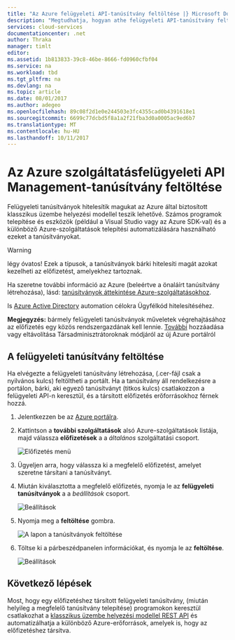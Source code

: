 ```yaml
---
title: "Az Azure felügyeleti API-tanúsítvány feltöltése |} Microsoft Docs"
description: "Megtudhatja, hogyan athe felügyeleti API-tanúsítvány feltöltése a klasszikus Azure portálon."
services: cloud-services
documentationcenter: .net
author: Thraka
manager: timlt
editor: 
ms.assetid: 1b813833-39c8-46be-8666-fd0960cfbf04
ms.service: na
ms.workload: tbd
ms.tgt_pltfrm: na
ms.devlang: na
ms.topic: article
ms.date: 08/01/2017
ms.author: adegeo
ms.openlocfilehash: 89c08f2d1e0e244503e3fc4355cad0b4391618e1
ms.sourcegitcommit: 6699c77dcbd5f8a1a2f21fba3d0a0005ac9ed6b7
ms.translationtype: MT
ms.contentlocale: hu-HU
ms.lasthandoff: 10/11/2017
---
```

# <a name="upload-an-azure-management-api-management-certificate"></a>Az Azure szolgáltatásfelügyeleti API Management-tanúsítvány feltöltése
Felügyeleti tanúsítványok hitelesítik magukat az Azure által biztosított klasszikus üzembe helyezési modellel teszik lehetővé. Számos programok telepítése és eszközök (például a Visual Studio vagy az Azure SDK-val) és a különböző Azure-szolgáltatások telepítési automatizálására használható ezeket a tanúsítványokat. 

> [!WARNING]
> légy óvatos! Ezek a típusok, a tanúsítványok bárki hitelesíti magát azokat kezelheti az előfizetést, amelyekhez tartoznak.
>
>

Ha szeretne további információ az Azure (beleértve a önaláírt tanúsítvány létrehozása), lásd: [tanúsítványok áttekintése Azure-szolgáltatásokhoz](cloud-services/cloud-services-certs-create.md#what-are-management-certificates).

Is [Azure Active Directory](https://azure.microsoft.com/en-us/services/active-directory/) automation célokra Ügyfélkód hitelesítéséhez.

**Megjegyzés:** bármely felügyeleti tanúsítványok műveletek végrehajtásához az előfizetés egy közös rendszergazdának kell lennie. [További](https://go.microsoft.com/fwlink/?linkid=849300) hozzáadása vagy eltávolítása Társadminisztrátoroknak módjáról az új Azure portálról 

## <a name="upload-a-management-certificate"></a>A felügyeleti tanúsítvány feltöltése
Ha elvégezte a felügyeleti tanúsítvány létrehozása, (.cer-fájl csak a nyilvános kulcs) feltöltheti a portált. Ha a tanúsítvány áll rendelkezésre a portálon, bárki, aki egyező tanúsítványt (titkos kulcs) csatlakozzon a felügyeleti API-n keresztül, és a társított előfizetés erőforrásokhoz férnek hozzá.

1. Jelentkezzen be az [Azure portálra](http://portal.azure.com).
2. Kattintson a **további szolgáltatások** alsó Azure-szolgáltatások listája, majd válassza **előfizetések** a a _általános_ szolgáltatási csoport.

    ![Előfizetés menü](./media/azure-api-management-certs/subscriptions_menu.png)

3. Ügyeljen arra, hogy válassza ki a megfelelő előfizetést, amelyet szeretne társítani a tanúsítványt.     
4. Miután kiválasztotta a megfelelő előfizetés, nyomja le az **felügyeleti tanúsítványok** a a _beállítások_ csoport.

    ![Beállítások](./media/azure-api-management-certs/mgmtcerts_menu.png)

5. Nyomja meg a **feltöltése** gombra.

    ![A lapon a tanúsítványok feltöltése](./media/azure-api-management-certs/certificates_page.png)
6. Töltse ki a párbeszédpanelen információkat, és nyomja le az **feltöltése**.

    ![Beállítások](./media/azure-api-management-certs/certificate_details.png)

## <a name="next-steps"></a>Következő lépések
Most, hogy egy előfizetéshez társított felügyeleti tanúsítvány, (miután helyileg a megfelelő tanúsítvány telepítése) programokon keresztül csatlakozhat a [klasszikus üzembe helyezési modellel REST API](https://msdn.microsoft.com/library/azure/mt420159.aspx) és automatizálhatja a különböző Azure-erőforrások, amelyek is, hogy az előfizetéshez társítva.
